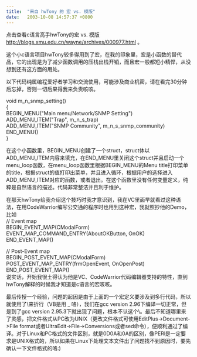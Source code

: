 ```yaml
---
title:  "来自 hwTony 的 宏 vs. 模版"
date:   2003-10-08 14:57:37 +0800
---
```


点击查看c语言高手hwTony的宏 vs. 模版 http://blogs.xmu.edu.cn/wayne/archives/000977.html 。  

这个小c语言项目hwTony较多得用到了宏，在我的印象里，宏是小函数的替代品，它的出现是为了减少函数调用的压栈出栈开销，而且宏一般都短小精悍，从没想到还有这方面的用处。  

以下代码纯属编程爱好者学习和交流使用，可能涉及商业机密，请在看完30分钟后忘掉，否则一切后果得我来负责咳咳。  

void m_n_snmp_setting()  
{  
BEGIN_MENU("Main menu/Network/SNMP Setting")  
ADD_MENU_ITEM("Trap", m_n_s_trap)  
ADD_MENU_ITEM("SNMP Community", m_n_s_snmp_community)  
END_MENU()  
}  

在这个小函数里，BEGIN_MENU创建了一个struct，struct体以ADD_MENU_ITEM内容来填充，在END_MENU里关闭这个struct并且启动一个menu_loop函数，在menu_loop函数里根据BEGIN_MENU的Menu title打印菜单的title，根据struct的值打印出菜单，并且进入循环，根据用户的选择进入ADD_MENU_ITEM对应的函数，或者退出。在这个函数里没有任何变量定义，纯粹是自然语言的描述。代码非常整洁并且利于维护。  

在那天hwTony给我介绍这个技巧时我才意识到，我在VC里面早就看过这种语法，在用CodeWarrior编写公交通的程序时也用到这种宏，我就照抄他的Demo，  
比如  
// Event map  
BEGIN_EVENT_MAP(CModalForm)  
EVENT_MAP_COMMAND_ENTRY(AboutOKButton, OnOK)  
END_EVENT_MAP()  

// Post-Event map  
BEGIN_POST_EVENT_MAP(CModalForm)  
POST_EVENT_MAP_ENTRY(frmOpenEvent, OnOpenPost)  
END_POST_EVENT_MAP()  
说实话，开始我很土得认为他是VC、CodeWarrior代码编辑器支持的特性，直到hwTony解释的时候我才知道是c语言的宏咳咳。  

最后传授一个经验，问题的起因是由于上面的一个宏定义要涉及到多行代码，所以就使用了\来折行（VB是用 _ 咯），我们在gcc version 2.96下编译一切正常，但是到了gcc version 2.95.3下就出现了问题，根本不认这个\。最后不知道哪里来了灵感，把文件格式从PC改为UNIX（更改文件格式可使用EditPlus->Document->File format或者UltraEdit->File->Conversions或者sed命令），便顺利通过了编译。对于Linux和PC格式的文件区别，就是0D0A和0A的区别，像PERl是一定要求是UNIX格式的，所以如果在Linux下处理文本文件出了问题找不到原因时，要先确认一下文件格式的咯:)  

